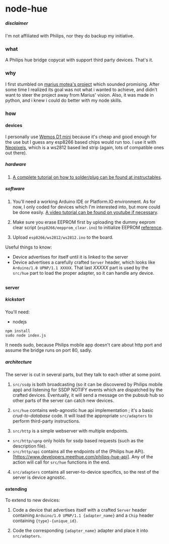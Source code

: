 # node-hue
##### disclaimer
I'm not affiliated with Philips, nor they do backup my initiative.

### what
A Philips hue bridge copycat with support third party devices.
That's it.

### why
I first stumbled on [marius motea's project](https://github.com/mariusmotea/diyHue) which sounded promising. After some time I realized its goal was not what i wanted to achieve, and didn't want to steer the project away from Marius' vision. Also, it was made in python, and i knew i could do better with my node skills.

### how
#### devices
I personally use [Wemos D1 mini](https://wiki.wemos.cc/products:d1:d1_mini) because it's cheap and good enough for the use but I guess any esp8266 based chips would run too. I use it with [Neopixels](https://www.adafruit.com/product/1138), which is a ws2812 based led strip (again, lots of compatible ones out there).

##### hardware
1. [A complete tutorial on how to solder/plug can be found at instructables](http://www.instructables.com/id/ESP8266-controlling-Neopixel-LEDs-using-Arduino-ID/).

##### software
1. You'll need a working Arduino IDE or Platform.IO environment. As for now, I only coded for devices which I'm interested into, but more could be done easily. [A video tutorial can be found on youtube if necessary](https://www.youtube.com/watch?v=q2k3CzT5qE0).

2. Make sure you erase EEPROM first by uploading the dummy eeprom clear script (`esp8266/eepprom_clear.ino`) to initialize EEPROM [reference](http://forum.arduino.cc/index.php?topic=218530.0).

3. Upload `esp8266/ws2812/ws2812.ino` to the board.

Useful things to know:

- Device advertises for itself until it is linked to the server
- Device advertises a carefully crafted `Server` header, which looks like `Arduino/1.0 UPNP/1.1 XXXXX`. That last _XXXXX_ part is used by the `src/hue` part to load the proper adapter, so it can handle any device.

##
#### server
##### kickstart
You'll need:
- nodejs

```
npm install
sudo node index.js
```

It needs sudo, because Philips mobile app doesn't care about http port and assume the bridge runs on port 80, sadly.

##### architecture
The server is cut in several parts, but they talk to each other at some point.

1. `src/ssdp` is both broadcasting (so it can be discovered by Philips mobile app) and listening for SSDP NOTIFY events which are dispatched by the crafted devices. Eventually, it will send a message on the pubsub hub so other parts of the server can catch new devices.

2. `src/hue` contains web-agnostic hue api implementation ; it's a basic _crud-to-database_ code. It will load the appropriate `src/adapters` to perform third-party instructions.

3. `src/http` is a simple webserver with multiple endpoints.
  - `src/http/upnp` only holds for ssdp based requests (such as the description file).
  - `src/http/api` contains all the endpoints of the (Philips hue APi).[https://www.developers.meethue.com/philips-hue-api]. Any of the action will call for `src/hue` functions in the end.

4. `src/adapters` contains all server-to-device specifics, so the rest of the server is device agnostic.

#### extending

To extend to new devices:

1. Code a device that advertises itself with a crafted `Server` header containing `Arduino/1.0 UPNP/1.1 {adapter_name}` and a `Chip` header containing `{type}-{unique_id}`.

2. Code the corresponding `{adapter_name}` adapter and place it into `src/adapters`.
